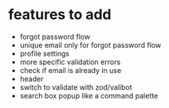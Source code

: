 # features to add

- forgot password flow
- unique email only for forgot password flow
- profile settings
- more specific validation errors
- check if email is already in use
- header
- switch to validate with zod/valibot
- search box popup like a command palette
